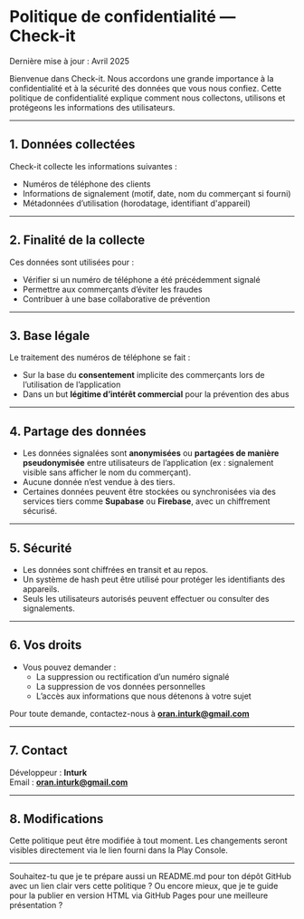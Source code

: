 # Politique de confidentialité — Check-it

Dernière mise à jour : Avril 2025

Bienvenue dans Check-it. Nous accordons une grande importance à la confidentialité et à la sécurité des données que vous nous confiez. Cette politique de confidentialité explique comment nous collectons, utilisons et protégeons les informations des utilisateurs.

---

## 1. Données collectées

Check-it collecte les informations suivantes :
- Numéros de téléphone des clients
- Informations de signalement (motif, date, nom du commerçant si fourni)
- Métadonnées d’utilisation (horodatage, identifiant d'appareil)

---

## 2. Finalité de la collecte

Ces données sont utilisées pour :
- Vérifier si un numéro de téléphone a été précédemment signalé
- Permettre aux commerçants d’éviter les fraudes
- Contribuer à une base collaborative de prévention

---

## 3. Base légale

Le traitement des numéros de téléphone se fait :
- Sur la base du **consentement** implicite des commerçants lors de l’utilisation de l’application
- Dans un but **légitime d’intérêt commercial** pour la prévention des abus

---

## 4. Partage des données

- Les données signalées sont **anonymisées** ou **partagées de manière pseudonymisée** entre utilisateurs de l’application (ex : signalement visible sans afficher le nom du commerçant).
- Aucune donnée n’est vendue à des tiers.
- Certaines données peuvent être stockées ou synchronisées via des services tiers comme **Supabase** ou **Firebase**, avec un chiffrement sécurisé.

---

## 5. Sécurité

- Les données sont chiffrées en transit et au repos.
- Un système de hash peut être utilisé pour protéger les identifiants des appareils.
- Seuls les utilisateurs autorisés peuvent effectuer ou consulter des signalements.

---

## 6. Vos droits

- Vous pouvez demander :
  - La suppression ou rectification d’un numéro signalé
  - La suppression de vos données personnelles
  - L’accès aux informations que nous détenons à votre sujet

Pour toute demande, contactez-nous à **oran.inturk@gmail.com**

---

## 7. Contact

Développeur : **Inturk**  
Email : **oran.inturk@gmail.com**

---

## 8. Modifications

Cette politique peut être modifiée à tout moment. Les changements seront visibles directement via le lien fourni dans la Play Console.


---

Souhaitez-tu que je te prépare aussi un README.md pour ton dépôt GitHub avec un lien clair vers cette politique ? Ou encore mieux, que je te guide pour la publier en version HTML via GitHub Pages pour une meilleure présentation ?

